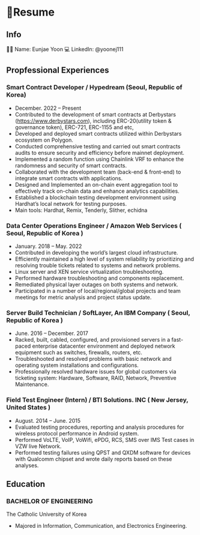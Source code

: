 # 📃Resume

## Info

👩‍💻 Name: Eunjae Yoon
💻 LinkedIn: @yoonej111

## Propfessional Experiences

### Smart Contract Developer / Hypedream (Seoul, Republic of Korea) 
* December. 2022 – Present
* Contributed to the development of smart contracts at Derbystars (https://www.derbystars.com), including ERC-20(utility token & governance token), ERC-721, ERC-1155 and etc,
* Developed and deployed smart contracts utilized within Derbystars ecosystem on Polygon.
* Conducted comprehensive testing and carried out smart contracts audits to ensure security and efficiency before mainnet deployment.
* Implemented a random function using Chainlink VRF to enhance the randomness and security of smart contracts.
* Collaborated with the development team (back-end & front-end) to integrate smart contracts with applications.
* Designed and Implemented an on-chain event aggregation tool to effectively track on-chain data and enhance analytics capabilities.
* Established a blockchain testing development environment using Hardhat’s local network for testing purposes.
* Main tools: Hardhat, Remix, Tenderly, Slither, echidna

### Data Center Operations Engineer / Amazon Web Services ( Seoul, Republic of Korea )
* January. 2018 – May. 2022
* Contributed in developing the world’s largest cloud infrastructure.
* Efficiently maintained a high level of system reliability by prioritizing and resolving trouble tickets related to systems and network problems.
* Linux server and XEN service virtualization troubleshooting.
* Performed hardware troubleshooting and components replacement.
* Remediated physical layer outages on both systems and network.
* Participated in a number of local/regional/global projects and team meetings for metric analysis and project status update.

### Server Build Technician / SoftLayer, An IBM Company ( Seoul, Republic of Korea )            
* June. 2016 – December. 2017
* Racked, built, cabled, configured, and provisioned servers in a fast-paced enterprise datacenter environment and deployed network equipment such as switches, firewalls, routers, etc.
* Troubleshooted and resolved problems with basic network and operating system installations and configurations.
* Professionally resolved hardware issues for global customers via ticketing system: Hardware, Software, RAID, Network, Preventive Maintenance.

### Field Test Engineer (Intern) / BTI Solutions. INC ( New Jersey, United States )                          
* August. 2014 – June. 2015
* Evaluated testing procedures, reporting and analysis procedures for wireless protocol performance in Android system.
* Performed VoLTE, VoIP, VoWifi, ePDG, RCS, SMS over IMS Test cases in VZW live Network.
* Performed testing failures using QPST and QXDM software for devices with Qualcomm chipset and wrote daily reports based on these analyses.


## Education

### BACHELOR OF ENGINEERING
The Catholic University of Korea
* Majored in Information, Communication, and Electronics Engineering.

